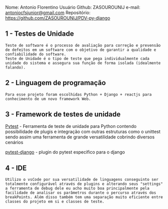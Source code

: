 Nome: Antonio Florentino
Usuário Github: ZASOUROUNIJ
e-mail: antoniocfsjunior@gmail.com
Repositório: https://github.com/ZASOUROUNIJ/PDV-py-django

## 1 - Testes de Unidade
	Teste de software é o processo de avaliação para correção e prevensão de defeitos em um software com o objetivo de garantir a qualidade e confiabilidade do software.
	Teste de Unidade é o tipo de teste que pega individualmente cada unidade do sistema e assegura sua função de forma isolada (idealmente falando).

## 2 - Linguagem de programação
	Para esse projeto foram escolhidas Python + Django + reactjs para conhecimento de um novo framework Web.

## 3 - Framework de testes de unidade
[Pytest](https://docs.pytest.org/en/7.4.x/) - Ferramenta de teste de unidade para Python contendo possibilidade de plugis e integração com outras estruturas como o unittest sendo assim uma ferramenta de grande versatilidade cobrindo diversos cenários 

[pytest-django](https://pytest-django.readthedocs.io/en/latest/) - plugin do pytest especifico para o django

## 4 - IDE
	Utilizo o vsCode por sua versatilidade de linguagens conseguinto ser totalmente configurável através de plugins e alterando seus "settings" a ferramenta de debug dele eu acho muito boa principalmente pela facilidade de analisar os parâmetros durante o percurso através dos breakPoints. Além disso também tem uma separação muito eficiente entre classes do projeto em si e classes de teste.

